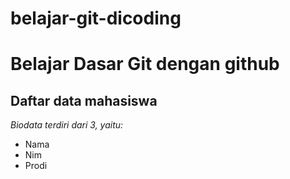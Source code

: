 # belajar-git-dicoding
Belajar Dasar Git dengan github
==
Daftar data mahasiswa
--
*Biodata terdiri dari 3, yaitu:*
- Nama
- Nim
- Prodi
